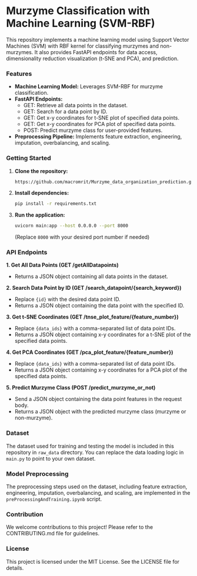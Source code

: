 # Murzyme Classification with Machine Learning (SVM-RBF)

This repository implements a machine learning model using Support Vector Machines (SVM) with RBF kernel for classifying murzymes and non-murzymes. It also provides FastAPI endpoints for data access, dimensionality reduction visualization (t-SNE and PCA), and prediction.

### Features

* **Machine Learning Model:** Leverages SVM-RBF for murzyme classification.
* **FastAPI Endpoints:**
    * GET: Retrieve all data points in the dataset.
    * GET: Search for a data point by ID.
    * GET: Get x-y coordinates for t-SNE plot of specified data points.
    * GET: Get x-y coordinates for PCA plot of specified data points.
    * POST: Predict murzyme class for user-provided features.
* **Preprocessing Pipeline:** Implements feature extraction, engineering, imputation, overbalancing, and scaling.


### Getting Started

1. **Clone the repository:**

   ```bash
   https://github.com/macromrit/Murzyme_data_organization_prediction.git
   ```

2. **Install dependencies:**

   ```bash
   pip install -r requirements.txt
   ```

3. **Run the application:**

   ```bash
   uvicorn main:app --host 0.0.0.0 --port 8000
   ```

   (Replace `8000` with your desired port number if needed)

### API Endpoints

**1. Get All Data Points (GET /getAllDatapoints)**

* Returns a JSON object containing all data points in the dataset.

**2. Search Data Point by ID (GET /search_datapoint/{search_keyword})**

* Replace `{id}` with the desired data point ID.
* Returns a JSON object containing the data point with the specified ID.

**3. Get t-SNE Coordinates (GET /tnse_plot_feature/{feature_number})**

* Replace `{data_ids}` with a comma-separated list of data point IDs.
* Returns a JSON object containing x-y coordinates for a t-SNE plot of the specified data points.

**4. Get PCA Coordinates (GET /pca_plot_feature/{feature_number})**

* Replace `{data_ids}` with a comma-separated list of data point IDs.
* Returns a JSON object containing x-y coordinates for a PCA plot of the specified data points.

**5. Predict Murzyme Class (POST /predict_murzyme_or_not)**

* Send a JSON object containing the data point features in the request body.
* Returns a JSON object with the predicted murzyme class (murzyme or non-murzyme).


### Dataset

The dataset used for training and testing the model is  included in this repository in `raw_data` directory. You can replace the data loading logic in `main.py` to point to your own dataset. 

### Model Preprocessing

The preprocessing steps used on the dataset, including feature extraction, engineering, imputation, overbalancing, and scaling, are implemented in the `preProcessingAndTraining.ipynb` script.


### Contribution

We welcome contributions to this project! Please refer to the CONTRIBUTING.md file for guidelines.

### License

This project is licensed under the MIT License. See the LICENSE file for details.
